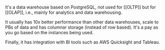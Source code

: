 It's a data warehouse based on PostgreSQL, not used for [[OLTP]] but for [[OLAP]], i.e., mainly for analytics and data warehousing.

It usually has 10x better performance than other data warehouses, scale to PBs of data and has columnar storage (instead of row based). It's a pay as you go based on the instances being used.

Finally, it has integration with BI tools such as AWS Quicksight and Tableau.